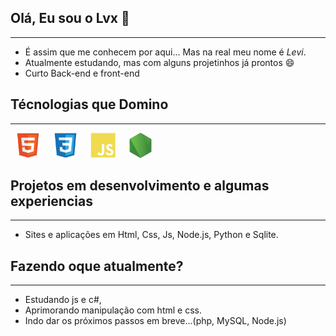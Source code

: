 ## Olá, Eu sou o Lvx 👋
___

- É assim que me conhecem por aqui... Mas na real meu nome é *Levi*.
- Atualmente estudando, mas com alguns projetinhos já prontos 😄
- Curto Back-end e front-end

## Técnologias que Domino
___
<img src="https://raw.githubusercontent.com/devicons/devicon/master/icons/html5/html5-original.svg" width="40" hspace="8"/>  <img src="https://raw.githubusercontent.com/devicons/devicon/master/icons/css3/css3-original.svg" width="40" hspace="8"/> <img src="https://raw.githubusercontent.com/devicons/devicon/master/icons/javascript/javascript-plain.svg" width="40" hspace="8"/>  <img src="https://raw.githubusercontent.com/devicons/devicon/master/icons/nodejs/nodejs-original.svg" width="40" hspace="8"/>





## Projetos em desenvolvimento e algumas experiencias
___

- Sites e aplicações em Html, Css, Js, Node.js, Python e Sqlite.

## Fazendo oque atualmente? 
___
- Estudando js e c#, 
- Aprimorando manipulação com html e css.
- Indo dar os próximos passos em breve...(php, MySQL, Node.js)
